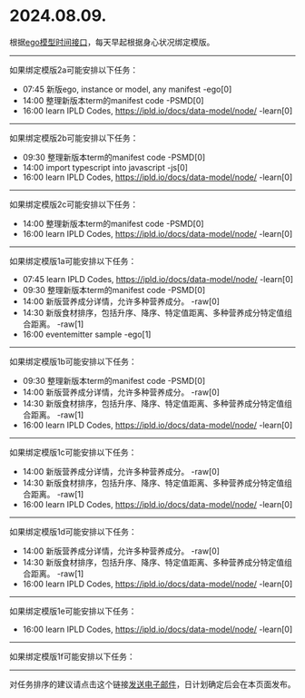 # 2024.08.09.

根据[ego模型时间接口](https://gitee.com/hyg/blog/blob/master/timeflow.md)，每天早起根据身心状况绑定模版。

---
如果绑定模版2a可能安排以下任务：

- 07:45	新版ego, instance or model, any manifest -ego[0]
- 14:00	整理新版本term的manifest code -PSMD[0]
- 16:00	learn IPLD Codes, https://ipld.io/docs/data-model/node/ -learn[0]

---
如果绑定模版2b可能安排以下任务：

- 09:30	整理新版本term的manifest code -PSMD[0]
- 14:00	import typescript into javascript -js[0]
- 16:00	learn IPLD Codes, https://ipld.io/docs/data-model/node/ -learn[0]

---
如果绑定模版2c可能安排以下任务：

- 14:00	整理新版本term的manifest code -PSMD[0]
- 16:00	learn IPLD Codes, https://ipld.io/docs/data-model/node/ -learn[0]

---
如果绑定模版1a可能安排以下任务：

- 07:45	learn IPLD Codes, https://ipld.io/docs/data-model/node/ -learn[0]
- 09:30	整理新版本term的manifest code -PSMD[0]
- 14:00	新版营养成分详情，允许多种营养成分。 -raw[0]
- 14:30	新版食材排序，包括升序、降序、特定值距离、多种营养成分特定值组合距离。 -raw[1]
- 16:00	eventemitter sample -ego[1]

---
如果绑定模版1b可能安排以下任务：

- 09:30	整理新版本term的manifest code -PSMD[0]
- 14:00	新版营养成分详情，允许多种营养成分。 -raw[0]
- 14:30	新版食材排序，包括升序、降序、特定值距离、多种营养成分特定值组合距离。 -raw[1]
- 16:00	learn IPLD Codes, https://ipld.io/docs/data-model/node/ -learn[0]

---
如果绑定模版1c可能安排以下任务：

- 14:00	新版营养成分详情，允许多种营养成分。 -raw[0]
- 14:30	新版食材排序，包括升序、降序、特定值距离、多种营养成分特定值组合距离。 -raw[1]
- 16:00	learn IPLD Codes, https://ipld.io/docs/data-model/node/ -learn[0]

---
如果绑定模版1d可能安排以下任务：

- 14:00	新版营养成分详情，允许多种营养成分。 -raw[0]
- 14:30	新版食材排序，包括升序、降序、特定值距离、多种营养成分特定值组合距离。 -raw[1]
- 16:00	learn IPLD Codes, https://ipld.io/docs/data-model/node/ -learn[0]

---
如果绑定模版1e可能安排以下任务：

- 16:00	learn IPLD Codes, https://ipld.io/docs/data-model/node/ -learn[0]

---
如果绑定模版1f可能安排以下任务：


---
对任务排序的建议请点击这个链接<a href="mailto:huangyg@mars22.com?subject=关于2024.08.09.任务排序的建议&body=date: 2024.08.09.%0D%0Afile: ../../blog/release/time/d.20240809.md%0D%0A---请勿修改邮件主题及以上内容---%0D%0A">发送电子邮件</a>，日计划确定后会在本页面发布。